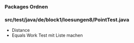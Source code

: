 ### Packages Ordnen 

### src/test/java/de/block1/loesungen8/PointTest.java
* Distance 
* Equals Work Test mit Liste machen 